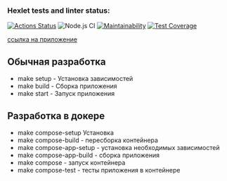 ### Hexlet tests and linter status:
[![Actions Status](https://github.com/gorushkin/backend-project-lvl4/workflows/hexlet-check/badge.svg)](https://github.com/gorushkin/backend-project-lvl4/actions) ![Node.js CI](https://github.com/gorushkin/backend-project-lvl4/workflows/Node.js%20CI/badge.svg) [![Maintainability](https://api.codeclimate.com/v1/badges/420a707da8e17c8880cc/maintainability)](https://codeclimate.com/github/gorushkin/backend-project-lvl4/maintainability) [![Test Coverage](https://api.codeclimate.com/v1/badges/420a707da8e17c8880cc/test_coverage)](https://codeclimate.com/github/gorushkin/backend-project-lvl4/test_coverage)

[ссылка на приложение](https://enigmatic-headland-83386.herokuapp.com/)



## Обычная разработка

* make setup - Установка зависимостей
* make build - Сборка приложения
* make start - Запуск приложения

## Разработка в докере

* make compose-setup Установка
* make compose-build - пересборка контейнера
* make compose-app-setup - установка необходимых зависимостей
* make compose-app-build - сборка приложения
* make compose - запуск контейнера
* make compose-test - тесты приложения в контейнере